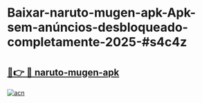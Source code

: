 # Baixar-naruto-mugen-apk-Apk-sem-anúncios-desbloqueado-completamente-2025-#s4c4z

# <h2><a href="https://ainizakaria.my?title=naruto-mugen-apk&ref=24M">🔗👉 🔴 naruto-mugen-apk</a></h2>

[![acn](https://github.com/user-attachments/assets/0f9c940e-d8b0-45ae-aac7-cd30a18b3e1c)](https://ainizakaria.my?title=naruto-mugen-apk&ref=24M)

